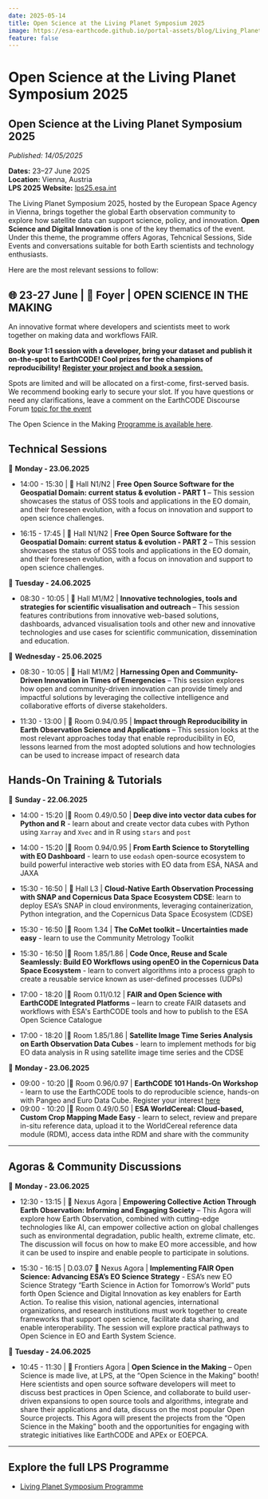 ```yaml
---
date: 2025-05-14
title: Open Science at the Living Planet Symposium 2025
image: https://esa-earthcode.github.io/portal-assets/blog/Living_Planet_Symposium_2025_pillars-4170729331.jpg
feature: false
---
```


# Open Science at the Living Planet Symposium 2025 <!--{ as="img" mode="hero" src="https://esa-earthcode.github.io/portal-assets/blog/Living_Planet_Symposium_2025_pillars-4170729331.jpg" }-->

## Open Science at the Living Planet Symposium 2025
*Published: 14/05/2025*

**Dates:** 23–27 June 2025  
**Location:** Vienna, Austria  
**LPS 2025 Website:** [lps25.esa.int](https://lps25.esa.int/)

The Living Planet Symposium 2025, hosted by the European Space Agency in Vienna, brings together the global Earth observation community to explore how satellite data can support science, policy, and innovation. **Open Science and Digital Innovation** is one of the key thematics of the event. Under this theme, the programme offers Agoras, Tehcnical Sessions, Side Events and conversations suitable for both Earth scientists and technology enthusiasts. 

Here are the most relevant sessions to follow:

## 🌐 23-27 June | 📍 Foyer | OPEN SCIENCE IN THE MAKING

 An innovative format where developers and scientists meet to work together on making data and workflows FAIR.
 
 **Book your 1:1 session with a developer, bring your dataset and publish it on-the-spot to EarthCODE! Cool prizes for the champions of reproducibility! [Register your project and book a session.](https://forms.office.com/e/Rzh5TTU1uh)**

Spots are limited and will be allocated on a first-come, first-served basis. We recommend booking early to secure your slot. If you have questions or need any clarifications, leave a comment on the EarthCODE Discourse Forum [topic for the event](https://discourse-earthcode.eox.at/t/publish-your-project-s-data-at-lps-2025/80)

The Open Science in the Making [Programme is available here](https://earthcode.esa.int/blog/open-science-in-the-making).
  
## Technical Sessions

 📆 **Monday - 23.06.2025**

- 14:00 - 15:30 | 📍 Hall N1/N2 | **Free Open Source Software for the Geospatial Domain: current status & evolution - PART 1** –  This session showcases the status of OSS tools and applications in the EO domain, and their foreseen evolution, with a focus on innovation and support to open science challenges.

- 16:15 - 17:45 | 📍 Hall N1/N2 | **Free Open Source Software for the Geospatial Domain: current status & evolution - PART 2** –  This session showcases the status of OSS tools and applications in the EO domain, and their foreseen evolution, with a focus on innovation and support to open science challenges.

📆 **Tuesday - 24.06.2025**

- 08:30 - 10:05 | 📍 Hall M1/M2 | **Innovative technologies, tools and strategies for scientific visualisation and outreach** –  This session features contributions from innovative web-based solutions, dashboards, advanced visualisation tools and other new and innovative technologies and use cases for scientific communication, dissemination and education.

📆 **Wednesday - 25.06.2025**

- 08:30 - 10:05 | 📍 Hall M1/M2 | **Harnessing Open and Community-Driven Innovation in Times of Emergencies** –  This session explores how open and community-driven innovation can provide timely and impactful solutions by leveraging the collective intelligence and collaborative efforts of diverse stakeholders.

- 11:30 - 13:00 | 📍 Room 0.94/0.95 | **Impact through Reproducibility in Earth Observation Science and Applications** –  This session looks at the most relevant approaches today that enable reproducibility in EO, lessons learned from the most adopted solutions and how technologies can be used to increase impact of research data

## Hands-On Training & Tutorials

 📆 **Sunday - 22.06.2025**

- 14:00 - 15:20 |📍 Room 0.49/0.50 | **Deep dive into vector data cubes for Python and R** - learn about and create vector data cubes with Python using `Xarray` and `Xvec` and in R using `stars` and `post`

- 14:00 - 15:20 |📍 Room 0.94/0.95 | **From Earth Science to Storytelling with EO Dashboard** - learn to use `eodash` open-source ecosystem to build powerful interactive web stories with EO data from ESA, NASA and JAXA

- 15:30 - 16:50 | 📍 Hall L3 | **Cloud-Native Earth Observation Processing with SNAP and Copernicus Data Space Ecosystem CDSE**: learn to deploy ESA’s SNAP in cloud environments, leveraging containerization, Python integration, and the Copernicus Data Space Ecosystem (CDSE)
  
- 15:30 - 16:50 |📍 Room 1.34 | **The CoMet toolkit – Uncertainties made easy** - learn to use the Community Metrology Toolkit

- 15:30 - 16:50 |📍 Room 1.85/1.86 | **Code Once, Reuse and Scale Seamlessly: Build EO Workflows using openEO in the Copernicus Data Space Ecosystem** - learn to convert algorithms into a process graph to create a reusable service known as user-defined processes (UDPs)

- 17:00 - 18:20 |📍 Room 0.11/0.12 | **FAIR and Open Science with EarthCODE Integrated Platforms** – learn to create FAIR datasets and workflows with ESA's EarthCODE tools and how to publish to the ESA Open Science Catalogue

- 17:00 - 18:20 |📍 Room 1.85/1.86 | **Satellite Image Time Series Analysis on Earth Observation Data Cubes** - learn to implement methods for big EO data analysis in R using satellite image time series and the CDSE

 📆 **Monday - 23.06.2025**

- 09:00 - 10:20 |📍 Room 0.96/0.97 | **EarthCODE 101 Hands-On Workshop** - learn to use the EarthCODE tools to do reproducible science, hands-on with Pangeo and Euro Data Cube. Register your interest [here](https://forms.office.com/e/jAB9YLjgY0)
- 09:00 - 10:20 |📍 Room 0.49/0.50 | **ESA WorldCereal: Cloud-based, Custom Crop Mapping Made Easy** - learn to select, review and prepare in-situ reference data, upload it to the WorldCereal reference data module (RDM), access data inthe RDM and share with the community 
---

## Agoras & Community Discussions

📆 **Monday - 23.06.2025**

-   12:30 - 13:15 | 📍 Nexus Agora | **Empowering Collective Action Through Earth Observation: Informing and Engaging Society** – This Agora will explore how Earth Observation, combined with cutting-edge technologies like AI, can empower collective action on global challenges such as environmental degradation, public health, extreme climate, etc. The discussion  will focus on how to make EO more accessible, and how it can be used to inspire and enable people to participate in solutions.

- 15:30 - 16:15 | D.03.07 📍 Nexus Agora | **Implementing FAIR Open Science: Advancing ESA’s EO Science Strategy** - ESA’s new EO Science Strategy “Earth Science in Action for Tomorrow’s World” puts forth Open Science and Digital Innovation as key enablers for Earth Action. To realise this vision, national agencies, international organizations, and research institutions must work together to create frameworks that support open science, facilitate data sharing, and enable interoperability. The session will explore practical pathways to Open Science in EO and Earth System Science. 

📆 **Tuesday - 24.06.2025**

-   10:45 - 11:30 | 📍 Frontiers Agora | **Open Science in the Making** – Open Science is made live, at LPS, at the “Open Science in the Making” booth! Here scientists and open source software developers will meet to discuss best practices in Open Science, and collaborate to build user-driven expansions to open source tools and algorithms, integrate and share their applications and data, discuss on the most popular Open Source projects. This Agora will present the projects from the “Open Science in the Making” booth and the opportunities for engaging with strategic initiatives like EarthCODE and APEx or EOEPCA.
---


## Explore the full LPS Programme

- [Living Planet Symposium Programme](https://lps25.esa.int/programme/)  

